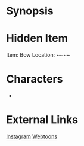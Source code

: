 # Synopsis


# Hidden Item
Item: Bow
Location: ~~~~

# Characters
* 

# External Links
[Instagram](https://www.instagram.com/p/B6dgn-QDEM-/)
[Webtoons]()